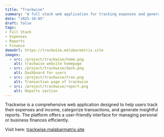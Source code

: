```yaml
---
title: "Trackwise"
summary: "A full stack web application for tracking expenses and generating reports based on category, expenses/income."
date: "2025-10-05"
draft: false
tags:
- Full Stack
- Expenses
- Reports
- Finance
demoUrl: https://trackwise.malabarmatrix.site
images:
  - src: /project/trackwise/home.png
    alt: trackwise website homepage
  - src: /project/trackwise/dash.png
    alt: Dashboard for users
  - src: /project/trackwise/tran.png
    alt: Transaction page of trackwise
  - src: /project/trackwise/report.png
    alt: Reports section 
---
```


Trackwise is a comprehensive web application designed to help users track their expenses and income, categorize transactions, and generate insightful reports. The platform offers a user-friendly interface for managing personal or business finances efficiently.

Visit here: [trackwise.malabarmatrix.site](https://trackwise.malabarmatrix.site)

